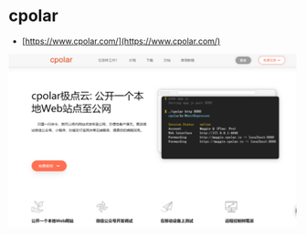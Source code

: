 # cpolar
- [https://www.cpolar.com/](https://www.cpolar.com/)

![微信截图_20230519160237](https://raw.githubusercontent.com/onesmail/onesmail.github.io/master/src/assset/images/%E5%BE%AE%E4%BF%A1%E6%88%AA%E5%9B%BE_20230519160237.png?token=ACJDO4MN3HT6FWVTCS7DPBLEM4WW6)

